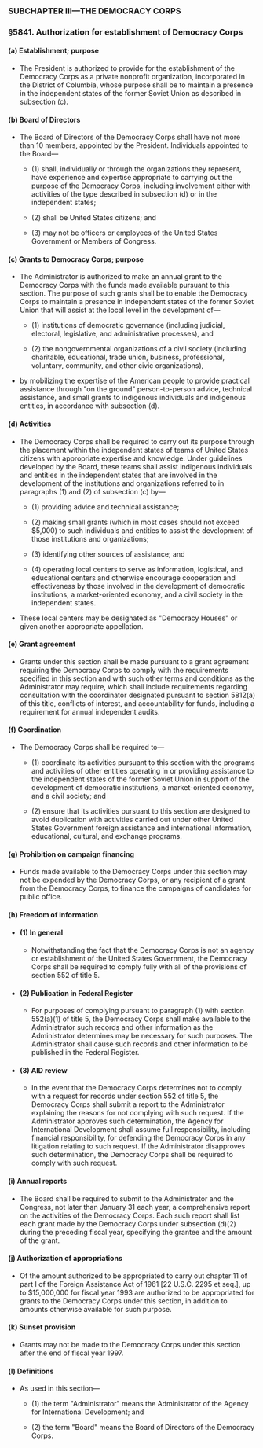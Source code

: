 ### SUBCHAPTER III—THE DEMOCRACY CORPS

### §5841. Authorization for establishment of Democracy Corps
#### (a) Establishment; purpose
* The President is authorized to provide for the establishment of the Democracy Corps as a private nonprofit organization, incorporated in the District of Columbia, whose purpose shall be to maintain a presence in the independent states of the former Soviet Union as described in subsection (c).

#### (b) Board of Directors
* The Board of Directors of the Democracy Corps shall have not more than 10 members, appointed by the President. Individuals appointed to the Board—

  * (1) shall, individually or through the organizations they represent, have experience and expertise appropriate to carrying out the purpose of the Democracy Corps, including involvement either with activities of the type described in subsection (d) or in the independent states;

  * (2) shall be United States citizens; and

  * (3) may not be officers or employees of the United States Government or Members of Congress.

#### (c) Grants to Democracy Corps; purpose
* The Administrator is authorized to make an annual grant to the Democracy Corps with the funds made available pursuant to this section. The purpose of such grants shall be to enable the Democracy Corps to maintain a presence in independent states of the former Soviet Union that will assist at the local level in the development of—

  * (1) institutions of democratic governance (including judicial, electoral, legislative, and administrative processes), and

  * (2) the nongovernmental organizations of a civil society (including charitable, educational, trade union, business, professional, voluntary, community, and other civic organizations),


* by mobilizing the expertise of the American people to provide practical assistance through "on the ground" person-to-person advice, technical assistance, and small grants to indigenous individuals and indigenous entities, in accordance with subsection (d).

#### (d) Activities
* The Democracy Corps shall be required to carry out its purpose through the placement within the independent states of teams of United States citizens with appropriate expertise and knowledge. Under guidelines developed by the Board, these teams shall assist indigenous individuals and entities in the independent states that are involved in the development of the institutions and organizations referred to in paragraphs (1) and (2) of subsection (c) by—

  * (1) providing advice and technical assistance;

  * (2) making small grants (which in most cases should not exceed $5,000) to such individuals and entities to assist the development of those institutions and organizations;

  * (3) identifying other sources of assistance; and

  * (4) operating local centers to serve as information, logistical, and educational centers and otherwise encourage cooperation and effectiveness by those involved in the development of democratic institutions, a market-oriented economy, and a civil society in the independent states.


* These local centers may be designated as "Democracy Houses" or given another appropriate appellation.

#### (e) Grant agreement
* Grants under this section shall be made pursuant to a grant agreement requiring the Democracy Corps to comply with the requirements specified in this section and with such other terms and conditions as the Administrator may require, which shall include requirements regarding consultation with the coordinator designated pursuant to section 5812(a) of this title, conflicts of interest, and accountability for funds, including a requirement for annual independent audits.

#### (f) Coordination
* The Democracy Corps shall be required to—

  * (1) coordinate its activities pursuant to this section with the programs and activities of other entities operating in or providing assistance to the independent states of the former Soviet Union in support of the development of democratic institutions, a market-oriented economy, and a civil society; and

  * (2) ensure that its activities pursuant to this section are designed to avoid duplication with activities carried out under other United States Government foreign assistance and international information, educational, cultural, and exchange programs.

#### (g) Prohibition on campaign financing
* Funds made available to the Democracy Corps under this section may not be expended by the Democracy Corps, or any recipient of a grant from the Democracy Corps, to finance the campaigns of candidates for public office.

#### (h) Freedom of information
* #### (1) In general
  * Notwithstanding the fact that the Democracy Corps is not an agency or establishment of the United States Government, the Democracy Corps shall be required to comply fully with all of the provisions of section 552 of title 5.

* #### (2) Publication in Federal Register
  * For purposes of complying pursuant to paragraph (1) with section 552(a)(1) of title 5, the Democracy Corps shall make available to the Administrator such records and other information as the Administrator determines may be necessary for such purposes. The Administrator shall cause such records and other information to be published in the Federal Register.

* #### (3) AID review
  * In the event that the Democracy Corps determines not to comply with a request for records under section 552 of title 5, the Democracy Corps shall submit a report to the Administrator explaining the reasons for not complying with such request. If the Administrator approves such determination, the Agency for International Development shall assume full responsibility, including financial responsibility, for defending the Democracy Corps in any litigation relating to such request. If the Administrator disapproves such determination, the Democracy Corps shall be required to comply with such request.

#### (i) Annual reports
* The Board shall be required to submit to the Administrator and the Congress, not later than January 31 each year, a comprehensive report on the activities of the Democracy Corps. Each such report shall list each grant made by the Democracy Corps under subsection (d)(2) during the preceding fiscal year, specifying the grantee and the amount of the grant.

#### (j) Authorization of appropriations
* Of the amount authorized to be appropriated to carry out chapter 11 of part I of the Foreign Assistance Act of 1961 [22 U.S.C. 2295 et seq.], up to $15,000,000 for fiscal year 1993 are authorized to be appropriated for grants to the Democracy Corps under this section, in addition to amounts otherwise available for such purpose.

#### (k) Sunset provision
* Grants may not be made to the Democracy Corps under this section after the end of fiscal year 1997.

#### (l) Definitions
* As used in this section—

  * (1) the term "Administrator" means the Administrator of the Agency for International Development; and

  * (2) the term "Board" means the Board of Directors of the Democracy Corps.